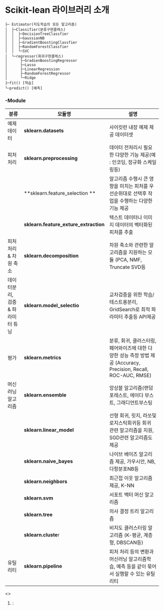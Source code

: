 # Scikit-lean 라이브러리 소개
```
├─ Estimator(지도학습의 모든 알고리즘)
│  ├─Classifier(분류구현클래스)
│  │  ├─DecisionTreeClassfier
│  │  ├─GaussianNB
│  │  ├─GradientBoostingClassfier
│  │  ├─RandomForestClassfier
│  │  └─SVC
│  └─regressor(회귀구현클래스)
│      ├─GradienBoostingRegressor
│      ├─Lasso
│      ├─LinearRegression
│      ├─RandomForestRegressor
│      └─Ridge
├─fit() [학습]
└─predict() [예측]
```


### -Module



|분류|모듈명|설명|
|------|---|---|
|예제 데이터|**sklearn.datasets** |사이킷런 내장 예제 제공 데이터셋 |
|피처 처리|**sklearn.preprocessing**  |데이터 전처리시 필요한 댜양한 기능 제공(예 : 인코딩, 정규화 스케일링등) |
|  | **sklearn.feature_selection **| 알고리즘 수행시 큰 영향을 미치는 피처를 우선순위대로 선택후 작업을 수행하는 다양한 기능 제공 |
|  | **sklearn.feature_exture_extraction**  |텍스트 데이터나 이미지 데이터의 벡터화된 피처를 추출 |
| 피처 처리& 차원 축소 | **sklearn.decomposition** |차원 축소와 관련한 알고리즘을 지원하는 모듈 (PCA, NMF, Truncate SVD등 |
| 데이터분리, 검증& 파라미터 튜닝 | **sklearn.model_selectio** | 교차검증을 위한 학습/테스트용분리, GridSearch로 최적 파라미터 추출등 API제공|
|평가 | **sklearn.metrics** |분류, 회귀, 클러스터링, 페어와이즈에 대한 다양한 성능 측정 방법 제공 (Accuracy, Precision, Recall, ROC-AUC, RMSE) |
|머신러닝 알고리즘  | **sklearn.ensemble**  |앙상블 알고리즘(랜덤포레스트, 에이다 부스트, 그래디언트부스팅 |
|  |**sklearn.linear_model**   |선형 회귀, 릿지, 라쏘및 로지스틱회귀등 회귀 관련 알고리즘을 지원, SGD관련 알고리즘도 제공 |
|  | **sklearn.naive_bayes** |나이브 베이즈 알고리즘 제공, 가우시안, NB, 다항분포NB등 |
|  |**sklearn.neighbors**  |최근접 이웃 알고리즘 제공, K-NN | 
|  | **sklearn.svm** | 서포트 벡터 머신 알고리즘|
|  | **sklearn.tree**  | 의사 결정 트리 알고리즘|
|  |**sklearn.cluste**r  | 비지도 클러스터링 알고리즘 (K-평균, 계층형, DBSCAN등)|
|유틸리티  | **sklearn.pipeline** |피처 처리 등의 변환과 머신러닝 알고리즘학습, 예측 등을 같이 묶어서 실행할 수 있는 유틸리티 |





<>
1. :  
